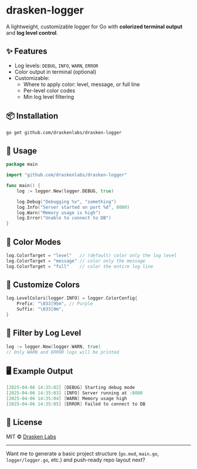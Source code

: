 # drasken-logger

A lightweight, customizable logger for Go with **colorized terminal output** and **log level control**.

## ✨ Features

- Log levels: `DEBUG`, `INFO`, `WARN`, `ERROR`
- Color output in terminal (optional)
- Customizable:
  - Where to apply color: level, message, or full line
  - Per-level color codes
  - Min log level filtering

## 📦 Installation

```bash
go get github.com/draskenlabs/drasken-logger
```

## 🔧 Usage

```go
package main

import "github.com/draskenlabs/drasken-logger"

func main() {
	log := logger.New(logger.DEBUG, true)

	log.Debug("Debugging %v", "something")
	log.Info("Server started on port %d", 8080)
	log.Warn("Memory usage is high")
	log.Error("Unable to connect to DB")
}
```

## 🎨 Color Modes

```go
log.ColorTarget = "level"   // (default) color only the log level
log.ColorTarget = "message" // color only the message
log.ColorTarget = "full"    // color the entire log line
```

## 🎯 Customize Colors

```go
log.LevelColors[logger.INFO] = logger.ColorConfig{
    Prefix: "\033[95m", // Purple
    Suffix: "\033[0m",
}
```

## 📘 Filter by Log Level

```go
log := logger.New(logger.WARN, true)
// Only WARN and ERROR logs will be printed
```

## 🖥️ Example Output

```go
[2025-04-06 14:35:02] [DEBUG] Starting debug mode
[2025-04-06 14:35:03] [INFO] Server running at :8080
[2025-04-06 14:35:04] [WARN] Memory usage high
[2025-04-06 14:35:05] [ERROR] Failed to connect to DB
```

## 📜 License

MIT © [Drasken Labs](https://github.com/draskenlabs)


---

Want me to generate a basic project structure (`go.mod`, `main.go`, `logger/logger.go`, etc.) and push-ready repo layout next?
